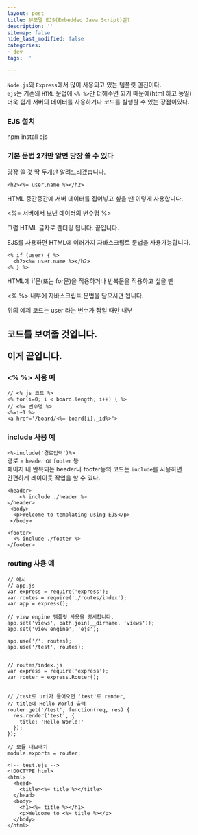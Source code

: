 ```yaml
---
layout: post
title: 뷰모델 EJS(Embedded Java Script)란?
description: ''
sitemap: false
hide_last_modified: false
categories:
- dev
tags: ''

---
```

`Node.js`와 `Express`에서 많이 사용되고 있는 템플릿 엔진이다.  
`ejs`는 기존의 `HTML` 문법에 `<% %>`만 더해주면 되기 때문에(html 하고 동일)  
더욱 쉽게 서버의 데이터를 사용하거나 코드를 실행할 수 있는 장점이있다.

### EJS 설치

npm install ejs

### 기본 문법 2개만 알면 당장 쓸 수 있다

당장 쓸 것 딱 두개만 알려드리겠습니다.

    <h2><%= user.name %></h2>

HTML 중간중간에 서버 데이터를 집어넣고 싶을 땐 이렇게 사용합니다.

<%= 서버에서 보낸 데이터의 변수명 %>

그럼 HTML 글자로 렌더링 됩니다. 끝입니다.

EJS를 사용하면 HTML에 여러가지 자바스크립트 문법을 사용가능합니다.

    <% if (user) { %>
      <h2><%= user.name %></h2>
    <% } %>

HTML에 if문(또는 for문)을 적용하거나 반복문을 적용하고 싶을 땐

<% %> 내부에 자바스크립트 문법을 담으시면 됩니다.

위의 예제 코드는 user 라는 변수가 참일 때만 내부 <h2> 코드를 보여줄 것입니다.

이게 끝입니다.

### <% %> 사용 예

    // <% js 코드 %> 
    <% for(i=0; i < board.length; i++) { %>
    // <%= 변수명 %>
    <%=i+1 %>
    <a href='/board/<%= board[i]._id%>'>

### include 사용 예

`<%-include('경로입력')%>`  
경로 = `header` or `footer` 등  
페이지 내 반복되는 header나 footer등의 코드는 `include`를 사용하면  
간편하게 레이아웃 작업을 할 수 있다.

    <header>
    	<% include ./header %>
    </header>
     <body>
      <p>Welcome to templating using EJS</p>
     </body>
     
    <footer>
      <% include ./footer %>
    </footer>

### routing 사용 예

    // 예시
    // app.js
    var express = require('express');
    var routes = require('./routes/index');
    var app = express();
    
    // view engine 템플릿 사용을 명시합니다.
    app.set('views', path.join(__dirname, 'views'));
    app.set('view engine', 'ejs');
    
    app.use('/', routes);
    app.use('/test', routes);
    
    
    // routes/index.js
    var express = require('express');
    var router = express.Router();
    
    
    // /test로 uri가 들어오면 'test'로 render,
    // title에 Hello World 출력
    router.get('/test', function(req, res) {
      res.render('test', {
      	title: 'Hello World!'
      });
    });
    
    // 모듈 내보내기
    module.exports = router;
    
    <!-- test.ejs -->
    <!DOCTYPE html>
    <html>
      <head>
        <title><%= title %></title>
      </head>
      <body>
        <h1><%= title %></h1>
        <p>Welcome to <%= title %></p>
      </body>
    </html>